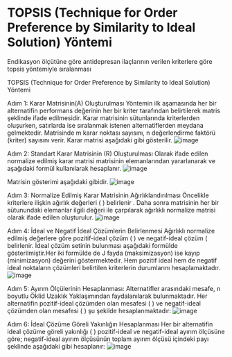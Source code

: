 # TOPSIS (Technique for Order Preference by Similarity to Ideal Solution) Yöntemi
Endikasyon ölçütüne göre antidepresan ilaçlarının verilen kriterlere göre topsis yöntemiyle sıralanması

TOPSIS (Technique for Order Preference by Similarity to Ideal Solution) Yöntemi

Adım 1: Karar Matrisinin(A) Oluşturulması
Yöntemin ilk aşamasında her bir alternatifin performans değerinin her bir kriter tarafından belirtilerek matris şeklinde ifade edilmesidir. Karar matrisinin sütunlarında kriterlerden oluşurken, satırlarda ise sıralanmak istenen alternatiflerden meydana gelmektedir.   Matrisinde m karar noktası sayısını, n değerlendirme faktörü (kriter) sayısını verir. Karar matrisi aşağıdaki gibi gösterilir. ![image](https://user-images.githubusercontent.com/83714984/174067404-65b0fff9-3234-456d-8cc0-5fb1e91c9730.png)

Adım 2: Standart Karar Matrisinin (R) Oluşturulması
Olarak ifade edilen normalize edilmiş karar matrisi matrisinin elemanlarından yararlanarak ve aşağıdaki formül kullanılarak hesaplanır.
![image](https://user-images.githubusercontent.com/83714984/174067436-8fcb1c0e-fe61-4a4e-8715-dff6dec4494a.png)

Matrisin gösterimi aşağıdaki gibidir.
![image](https://user-images.githubusercontent.com/83714984/174067454-d7e7b822-1903-4e63-8036-e8a75a4e6156.png)

 
Adım 3: Normalize Edilmiş Karar Matrisinin Ağırlıklandırılması
Öncelikle kriterlere ilişkin ağırlık değerleri ( ) belirlenir . Daha sonra  matrisinin her bir sütunundaki elemanlar ilgili  değeri ile çarpılarak ağırlıklı normalize matrisi olarak ifade edilen  oluşturulur.
![image](https://user-images.githubusercontent.com/83714984/174067473-1eb1788f-5b92-4d95-aaa9-5dc2ee7a4024.png)
 
Adım 4: İdeal ve Negatif İdeal Çözümlerin Belirlenmesi
Ağırlıklı normalize edilmiş değerlere göre pozitif-ideal çözüm ( ) ve negatif-ideal çözüm ( belirlenir. İdeal çözüm setinin bulunması aşağıdaki formülde gösterilmiştir.Her iki formülde de J fayda (maksimizasyon)   ise kayıp (minimizasyon) değerini göstermektedir. Hem pozitif ideal hem de negatif ideal noktaların çözümleri belirtilen kriterlerin durumlarını hesaplamaktadır. 
![image](https://user-images.githubusercontent.com/83714984/174067504-ec968c55-56a5-4856-a116-171368ccde1d.png)

Adım 5: Ayırım Ölçülerinin Hesaplanması: 
Alternatifler arasındaki mesafe, n boyutlu Öklid Uzaklık Yaklaşımından faydalanılarak bulunmaktadır. Her alternatifin pozitif-ideal çözümden olan mesafesi ( ) ve negatif-ideal çözümden olan mesafesi (   ) şu şekilde hesaplanmaktadır: 
![image](https://user-images.githubusercontent.com/83714984/174067544-5f5c02dc-e180-4f38-be76-890a1166bcc3.png)

Adım 6: İdeal Çözüme Göreli Yakınlığın Hesaplanması
Her bir alternatifin ideal çözüme göreli yakınlığı (  ) pozitif-ideal ve negatif-ideal ayırım ölçüsüne göre; negatif-ideal ayırım ölçüsünün toplam ayırım ölçüsü içindeki payı şeklinde aşağıdaki gibi hesaplanır: 
![image](https://user-images.githubusercontent.com/83714984/174067559-6bc76843-18ca-4f18-8e26-3430bf3b5cfa.png)


